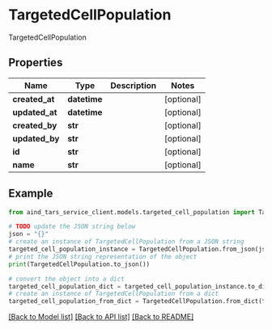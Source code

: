 # TargetedCellPopulation

TargetedCellPopulation

## Properties

Name | Type | Description | Notes
------------ | ------------- | ------------- | -------------
**created_at** | **datetime** |  | [optional] 
**updated_at** | **datetime** |  | [optional] 
**created_by** | **str** |  | [optional] 
**updated_by** | **str** |  | [optional] 
**id** | **str** |  | [optional] 
**name** | **str** |  | [optional] 

## Example

```python
from aind_tars_service_client.models.targeted_cell_population import TargetedCellPopulation

# TODO update the JSON string below
json = "{}"
# create an instance of TargetedCellPopulation from a JSON string
targeted_cell_population_instance = TargetedCellPopulation.from_json(json)
# print the JSON string representation of the object
print(TargetedCellPopulation.to_json())

# convert the object into a dict
targeted_cell_population_dict = targeted_cell_population_instance.to_dict()
# create an instance of TargetedCellPopulation from a dict
targeted_cell_population_from_dict = TargetedCellPopulation.from_dict(targeted_cell_population_dict)
```
[[Back to Model list]](../README.md#documentation-for-models) [[Back to API list]](../README.md#documentation-for-api-endpoints) [[Back to README]](../README.md)


